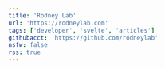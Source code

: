 ```yaml
---
title: 'Rodney Lab'
url: 'https://rodneylab.com'
tags: ['developer', 'svelte', 'articles']
githubacct: 'https://github.com/rodneylab'
nsfw: false
rss: true
---
```

